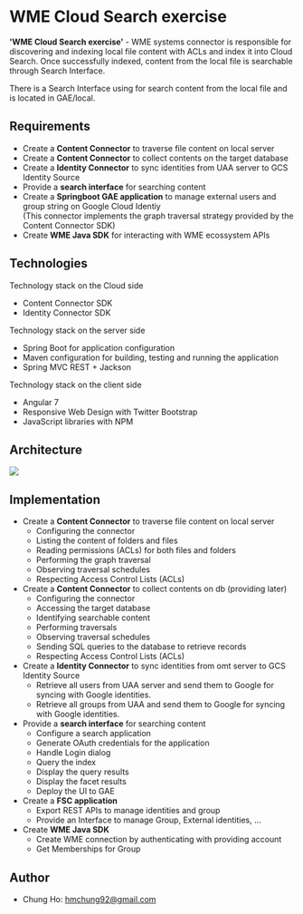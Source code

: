 # WME Cloud Search exercise

<b>'WME Cloud Search exercise'</b> - WME systems connector is responsible for discovering and indexing local file content with ACLs and index it into Cloud Search. Once successfully indexed, content from the local file is searchable through Search Interface.

There is a Search Interface using for search content from the local file and is located in GAE/local.

## Requirements
- Create a <b>Content Connector</b> to traverse file content on local server
- Create a <b>Content Connector</b> to collect contents on the target database
- Create a <b>Identity Connector</b> to sync identities from UAA server to GCS Identity Source
- Provide a <b>search interface</b> for searching content 
- Create a <b>Springboot GAE application</b> to manage external users and group string on Google Cloud Identiy  
(This connector implements the graph traversal strategy provided by the Content Connector SDK)
- Create <b>WME Java SDK</b> for interacting with WME ecossystem APIs

## Technologies
Technology stack on the Cloud side
- Content Connector SDK
- Identity Connector SDK

Technology stack on the server side
- Spring Boot for application configuration
- Maven configuration for building, testing and running the application
- Spring MVC REST + Jackson

Technology stack on the client side
- Angular 7
- Responsive Web Design with Twitter Bootstrap
- JavaScript libraries with NPM


## Architecture
<img src="https://developers.google.com/cloud-search/images/architecture-overview.png?authuser=1"></img>


## Implementation  
- Create a <b>Content Connector</b> to traverse file content on local server 
  + Configuring the connector
  + Listing the content of folders and files
  + Reading permissions (ACLs) for both files and folders
  +	Performing the graph traversal
  + Observing traversal schedules
  + Respecting Access Control Lists (ACLs) 
- Create a <b>Content Connector</b> to collect contents on db (providing later)
  + Configuring the connector
  + Accessing the target database
  + Identifying searchable content
  + Performing traversals
  + Observing traversal schedules
  + Sending SQL queries to the database to retrieve records
  + Respecting Access Control Lists (ACLs)
- Create a <b>Identity Connector</b> to sync identities from omt server to GCS Identity Source
  + Retrieve all users from UAA server and send them to Google for syncing with Google identities.
  + Retrieve all groups from UAA and send them to Google for syncing with Google identities.
- Provide a <b>search interface</b> for searching content
  + Configure a search application 
  + Generate OAuth credentials for the application
  + Handle Login dialog
  + Query the index
  + Display the query results
  + Display the facet results
  + Deploy the UI to GAE
- Create a <b>FSC application</b>
  + Export REST APIs to manage identities and group
  + Provide an Interface to manage Group, External identities, ...
- Create <b>WME Java SDK</b> 
  + Create WME connection by authenticating with providing account
  + Get Memberships for Group

## Author
- Chung Ho: hmchung92@gmail.com
